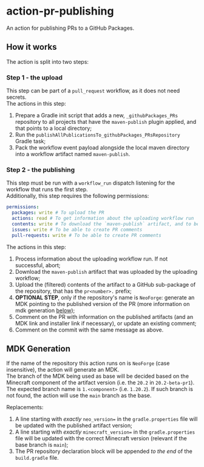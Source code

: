 # action-pr-publishing 
An action for publishing PRs to a GitHub Packages.

## How it works
The action is split into two steps:

### Step 1 - the upload
This step can be part of a `pull_request` workflow, as it does not need secrets.  
The actions in this step:
1. Prepare a Gradle init script that adds a new, `_githubPackages_PRs` repository to all projects that have the `maven-publish` plugin applied, and that points to a local directory;
2. Run the `publishAllPublicationsTo_githubPackages_PRsRepository` Gradle task;
3. Pack the workflow event payload alongside the local maven directory into a workflow artifact named `maven-publish`.

### Step 2 - the publishing
This step must be run with a `workflow_run` dispatch listening for the workflow that runs the first step.  
Additionally, this step requires the following permissions:
```yml
permissions:
  packages: write # To upload the PR
  actions: read # To get information about the uploading workflow run
  contents: write # To download the `maven-publish` artifact, and to be able to create commit comments
  issues: write # To be able to create PR comments
  pull-requests: write # To be able to create PR comments
```
The actions in this step:
1. Process information about the uploading workflow run. If not successful, abort;
2. Download the `maven-publish` artifact that was uploaded by the uploading workflow;
3. Upload the (filtered) contents of the artifact to a GitHub sub-package of the repository, that has the `pr<number>.` prefix;
4. **OPTIONAL STEP**, only if the repository's name is `NeoForge`: generate an MDK pointing to the published version of the PR (more information on mdk generation [below](#mdk-generation));
5. Comment on the PR with information on the published artifacts (and an MDK link and installer link if necessary), or update an existing comment;
6. Comment on the commit with the same message as above.

## MDK Generation
If the name of the repository this action runs on is `NeoForge` (case insensitive), the action will generate an MDK.  
The branch of the MDK being used as base will be decided based on the Minecraft component of the artifact version (i.e. the `20.2` in `20.2-beta-pr1`). The expected branch name is `1.<component>` (i.e. `1.20.2`).
If such branch is not found, the action will use the `main` branch as the base.

Replacements:
1. A line starting with _exactly_ `neo_version=` in the `gradle.properties` file will be updated with the published artifact version;
2. A line starting with _exactly_ `minecraft_version=` in the `gradle.properties` file will be updated with the correct Minecraft version (relevant if the base branch is `main`);
3. The PR repository declaration block will be appended *to the end* of the `build.gradle` file.
